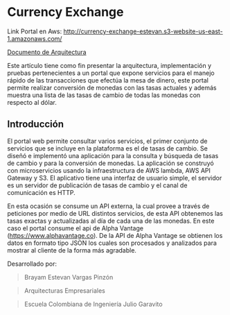 # Currency Exchange

Link Portal en Aws: http://currency-exchange-estevan.s3-website-us-east-1.amazonaws.com/


[Documento de Arquitectura](https://drive.google.com/open?id=1EMlpqwk1oYNFBPMGXKFsyN9gcwbn5E7B)

Este artículo tiene como fin presentar la arquitectura, implementación y pruebas pertenecientes a un   portal que expone servicios para el manejo rápido de las transacciones que efectúa la mesa de dinero, este portal permite realizar conversión de monedas con las tasas actuales y además muestra una lista de las tasas de cambio de todas las monedas con respecto al dólar.

## Introducción

 El portal web permite consultar varios servicios, el primer conjunto de servicios que se incluye en la plataforma es el de tasas de cambio. Se diseñó e implementó una aplicación para la consulta y búsqueda de tasas de cambio y para la conversión de monedas. La aplicación se construyó con microservicios usando la infraestructura de AWS lambda, AWS API Gateway y S3. El aplicativo tiene una interfaz de usuario simple, el servidor es un servidor de publicación de tasas de cambio y el canal de comunicación es HTTP.

En esta ocasión se consume un API externa, la cual provee a través de peticiones por medio de URL distintos servicios, de esta API obtenemos las tasas exactas y actualizadas al día de cada una de las monedas. En este caso el portal consume el api de Alpha Vantage (https://www.alphavantage.co).
De la API de Alpha Vantage se obtienen los datos en formato tipo JSON los cuales son procesados y analizados para mostrar al cliente de la forma más agradable.

Desarrollado por:
>Brayam Estevan Vargas Pinzón

>Arquitecturas Empresariales

>Escuela Colombiana de Ingeniería Julio Garavito

